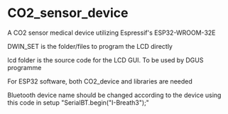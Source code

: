 # CO2_sensor_device
A CO2 sensor medical device utilizing Espressif's ESP32-WROOM-32E


DWIN_SET is the folder/files to program the LCD directly

lcd folder is the source code for the LCD GUI. To be used by DGUS programme

For ESP32 software, both CO2_device and libraries are needed

Bluetooth device name should be changed according to the device using this code in setup "SerialBT.begin("I-Breath3");"
